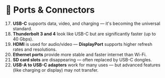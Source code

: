 # **🔌 Ports & Connectors**

17. **USB-C** supports data, video, and charging — it's becoming the universal standard.  
18. **Thunderbolt 3 and 4** look like USB-C but are significantly faster (up to 40 Gbps).  
19. **HDMI** is used for audio/video — **DisplayPort** supports higher refresh rates and resolutions.  
20. **Ethernet ports** provide more stable and faster internet than Wi-Fi.  
21. **SD card slots** are disappearing — often replaced by USB-C dongles.  
22. **USB-A to USB-C adapters** work for many uses — but advanced features (like charging or display) may not transfer.


